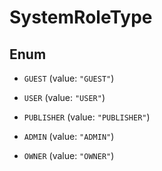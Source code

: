 
# SystemRoleType

## Enum


* `GUEST` (value: `"GUEST"`)

* `USER` (value: `"USER"`)

* `PUBLISHER` (value: `"PUBLISHER"`)

* `ADMIN` (value: `"ADMIN"`)

* `OWNER` (value: `"OWNER"`)




